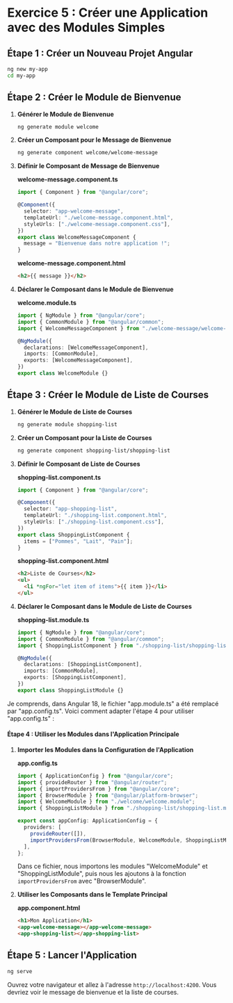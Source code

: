 # Exercice 5 : Créer une Application avec des Modules Simples

## Étape 1 : Créer un Nouveau Projet Angular

```bash
ng new my-app
cd my-app
```

## Étape 2 : Créer le Module de Bienvenue

1. **Générer le Module de Bienvenue**

   ```bash
   ng generate module welcome
   ```

2. **Créer un Composant pour le Message de Bienvenue**

   ```bash
   ng generate component welcome/welcome-message
   ```

3. **Définir le Composant de Message de Bienvenue**

   **welcome-message.component.ts**

   ```typescript
   import { Component } from "@angular/core";

   @Component({
     selector: "app-welcome-message",
     templateUrl: "./welcome-message.component.html",
     styleUrls: ["./welcome-message.component.css"],
   })
   export class WelcomeMessageComponent {
     message = "Bienvenue dans notre application !";
   }
   ```

   **welcome-message.component.html**

   ```html
   <h2>{{ message }}</h2>
   ```

4. **Déclarer le Composant dans le Module de Bienvenue**

   **welcome.module.ts**

   ```typescript
   import { NgModule } from "@angular/core";
   import { CommonModule } from "@angular/common";
   import { WelcomeMessageComponent } from "./welcome-message/welcome-message.component";

   @NgModule({
     declarations: [WelcomeMessageComponent],
     imports: [CommonModule],
     exports: [WelcomeMessageComponent],
   })
   export class WelcomeModule {}
   ```

## Étape 3 : Créer le Module de Liste de Courses

1. **Générer le Module de Liste de Courses**

   ```bash
   ng generate module shopping-list
   ```

2. **Créer un Composant pour la Liste de Courses**

   ```bash
   ng generate component shopping-list/shopping-list
   ```

3. **Définir le Composant de Liste de Courses**

   **shopping-list.component.ts**

   ```typescript
   import { Component } from "@angular/core";

   @Component({
     selector: "app-shopping-list",
     templateUrl: "./shopping-list.component.html",
     styleUrls: ["./shopping-list.component.css"],
   })
   export class ShoppingListComponent {
     items = ["Pommes", "Lait", "Pain"];
   }
   ```

   **shopping-list.component.html**

   ```html
   <h2>Liste de Courses</h2>
   <ul>
     <li *ngFor="let item of items">{{ item }}</li>
   </ul>
   ```

4. **Déclarer le Composant dans le Module de Liste de Courses**

   **shopping-list.module.ts**

   ```typescript
   import { NgModule } from "@angular/core";
   import { CommonModule } from "@angular/common";
   import { ShoppingListComponent } from "./shopping-list/shopping-list.component";

   @NgModule({
     declarations: [ShoppingListComponent],
     imports: [CommonModule],
     exports: [ShoppingListComponent],
   })
   export class ShoppingListModule {}
   ```

Je comprends, dans Angular 18, le fichier "app.module.ts" a été remplacé par "app.config.ts". Voici comment adapter l'étape 4 pour utiliser "app.config.ts" :

#### Étape 4 : Utiliser les Modules dans l'Application Principale

1. **Importer les Modules dans la Configuration de l'Application**

   **app.config.ts**

   ```typescript
   import { ApplicationConfig } from "@angular/core";
   import { provideRouter } from "@angular/router";
   import { importProvidersFrom } from "@angular/core";
   import { BrowserModule } from "@angular/platform-browser";
   import { WelcomeModule } from "./welcome/welcome.module";
   import { ShoppingListModule } from "./shopping-list/shopping-list.module";

   export const appConfig: ApplicationConfig = {
     providers: [
       provideRouter([]),
       importProvidersFrom(BrowserModule, WelcomeModule, ShoppingListModule),
     ],
   };
   ```

   Dans ce fichier, nous importons les modules "WelcomeModule" et "ShoppingListModule", puis nous les ajoutons à la fonction `importProvidersFrom` avec "BrowserModule".

2. **Utiliser les Composants dans le Template Principal**

   **app.component.html**

   ```html
   <h1>Mon Application</h1>
   <app-welcome-message></app-welcome-message>
   <app-shopping-list></app-shopping-list>
   ```

## Étape 5 : Lancer l'Application

```bash
ng serve
```

Ouvrez votre navigateur et allez à l'adresse `http://localhost:4200`. Vous devriez voir le message de bienvenue et la liste de courses.
